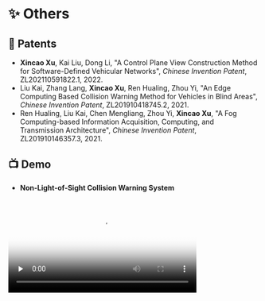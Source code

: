 # ✨ Others

## 📄 Patents

- **Xincao Xu**, Kai Liu, Dong Li, "A Control Plane View Construction Method for Software-Defined Vehicular Networks", *Chinese Invention Patent*, ZL202110591822.1, 2022.
- Liu Kai, Zhang Lang, **Xincao Xu**, Ren Hualing, Zhou Yi, "An Edge Computing Based Collision Warning Method for Vehicles in Blind Areas", *Chinese Invention Patent*, ZL201910418745.2, 2021.
- Ren Hualing, Liu Kai, Chen Mengliang, Zhou Yi, **Xincao Xu**, "A Fog Computing-based Information Acquisition, Computing, and Transmission Architecture", *Chinese Invention Patent*, ZL201910146357.3, 2021.

## 📺 Demo

- **Non-Light-of-Sight Collision Warning System**
<video id="video" width="75%" controls="" preload="none" poster="https://neardws-1257861591.cos.ap-shanghai.myqcloud.com/2022/09/20220914065946collision_warning883.png">
      <source id="mp4" src="https://neardws-1257861591.cos.ap-shanghai.myqcloud.com/2022/09/20220914061800超视距碰撞预警应用场景889.mp4" type="video/mp4">
      <p>Your user agent does not support the HTML5 Video element.</p>
</video>